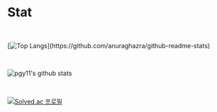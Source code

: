 <!--
**pgy11/pgy11** is a ✨ _special_ ✨ repository because its `README.md` (this file) appears on your GitHub profile.
-->

# Stat
<br/>

[![Top Langs](https://github-readme-stats.vercel.app/api/top-langs/?username=pgy11&layout=compact&hide=jupyter%20notebook,)](https://github.com/anuraghazra/github-readme-stats)

<br/>

![pgy11's github stats](https://github-readme-stats.vercel.app/api?username=pgy11&show_icons=true)

<br/>

[![Solved.ac
프로필](http://mazassumnida.wtf/api/v2/generate_badge?boj={handle})](https://solved.ac/{handle})

